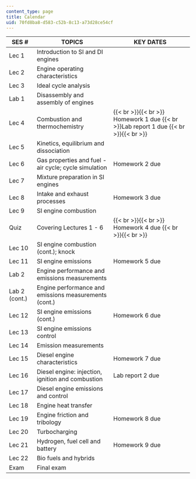 ```yaml
---
content_type: page
title: Calendar
uid: 70fd8ba8-d583-c52b-8c13-a73d28ce54cf
---
```


| SES # | TOPICS | KEY DATES |
| --- | --- | --- |
| Lec 1 | Introduction to SI and DI engines | &nbsp; |
| Lec 2 | Engine operating characteristics | &nbsp; |
| Lec 3 | Ideal cycle analysis | &nbsp; |
| Lab 1 | Disassembly and assembly of engines | &nbsp; |
| Lec 4 | Combustion and thermochemistry |  {{< br >}}{{< br >}} Homework 1 due  {{< br >}}Lab report 1 due {{< br >}}{{< br >}}  |
| Lec 5 | Kinetics, equilibrium and dissociation | &nbsp; |
| Lec 6 | Gas properties and fuel - air cycle; cycle simulation | Homework 2 due |
| Lec 7 | Mixture preparation in SI engines | &nbsp; |
| Lec 8 | Intake and exhaust processes | Homework 3 due |
| Lec 9 | SI engine combustion | &nbsp; |
| Quiz | Covering Lectures 1 - 6 |  {{< br >}}{{< br >}} Homework 4 due {{< br >}}{{< br >}}  |
| Lec 10 | SI engine combustion (cont.); knock | &nbsp; |
| Lec 11 | SI engine emissions | Homework 5 due |
| Lab 2 | Engine performance and emissions measurements | &nbsp; |
| Lab 2 (cont.) | Engine performance and emissions measurements (cont.) | &nbsp; |
| Lec 12 | SI engine emissions (cont.) | Homework 6 due |
| Lec 13 | SI engine emissions control | &nbsp; |
| Lec 14 | Emission measurements | &nbsp; |
| Lec 15 | Diesel engine characteristics | Homework 7 due |
| Lec 16 | Diesel engine: injection, ignition and combustion | Lab report 2 due |
| Lec 17 | Diesel engine emissions and control | &nbsp; |
| Lec 18 | Engine heat transfer | &nbsp; |
| Lec 19 | Engine friction and tribology | Homework 8 due |
| Lec 20 | Turbocharging | &nbsp; |
| Lec 21 | Hydrogen, fuel cell and battery | Homework 9 due |
| Lec 22 | Bio fuels and hybrids | &nbsp; |
| Exam | Final exam |